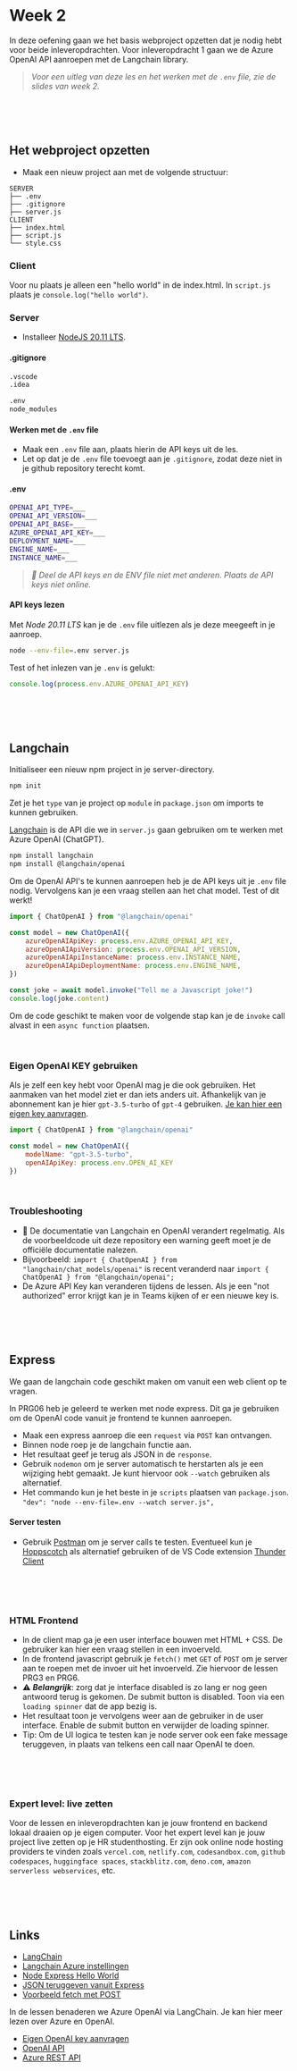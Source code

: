 # Week 2

In deze oefening gaan we het basis webproject opzetten dat je nodig hebt voor beide inleveropdrachten. Voor inleveropdracht 1 gaan we de Azure OpenAI API aanroepen met de Langchain library. 

> *Voor een uitleg van deze les en het werken met de `.env` file, zie de slides van week 2.*

<br><br><br>

## Het webproject opzetten

- Maak een nieuw project aan met de volgende structuur:

```
SERVER
├── .env
├── .gitignore
├── server.js
CLIENT
├── index.html
├── script.js
└── style.css
```

### Client

Voor nu plaats je alleen een "hello world" in de index.html. In `script.js` plaats je `console.log("hello world")`.

### Server

- Installeer [NodeJS 20.11 LTS](https://nodejs.org/en). 

#### .gitignore
```sh
.vscode
.idea

.env
node_modules
```

#### Werken met de `.env` file

- Maak een `.env` file aan, plaats hierin de API keys uit de les.
- Let op dat je de `.env` file toevoegt aan je `.gitignore`, zodat deze niet in je github repository terecht komt.

#### .env

```sh
OPENAI_API_TYPE=___
OPENAI_API_VERSION=___
OPENAI_API_BASE=___
AZURE_OPENAI_API_KEY=___
DEPLOYMENT_NAME=___
ENGINE_NAME=___
INSTANCE_NAME=___
```

> *🚨 Deel de API keys en de ENV file niet met anderen. Plaats de API keys niet online.*



#### API keys lezen

Met *Node 20.11 LTS* kan je de `.env` file uitlezen als je deze meegeeft in je aanroep.

```sh
node --env-file=.env server.js
```
Test of het inlezen van je `.env` is gelukt:
```js
console.log(process.env.AZURE_OPENAI_API_KEY)
```


<br><br><br>

## Langchain

Initialiseer een nieuw npm project in je server-directory.
```sh
npm init
```
Zet je het `type` van je project op `module` in `package.json` om imports te kunnen gebruiken. 

[Langchain](https://js.langchain.com/docs/get_started/introduction) is de API die we in `server.js` gaan gebruiken om te werken met Azure OpenAI (ChatGPT). 

```sh
npm install langchain
npm install @langchain/openai
```
Om de OpenAI API's te kunnen aanroepen heb je de API keys uit je `.env` file nodig. Vervolgens kan je een vraag stellen aan het chat model. Test of dit werkt! 
```js
import { ChatOpenAI } from "@langchain/openai"

const model = new ChatOpenAI({
    azureOpenAIApiKey: process.env.AZURE_OPENAI_API_KEY, 
    azureOpenAIApiVersion: process.env.OPENAI_API_VERSION, 
    azureOpenAIApiInstanceName: process.env.INSTANCE_NAME, 
    azureOpenAIApiDeploymentName: process.env.ENGINE_NAME, 
})

const joke = await model.invoke("Tell me a Javascript joke!")
console.log(joke.content)
```

Om de code geschikt te maken voor de volgende stap kan je de `invoke` call alvast in een `async function` plaatsen.

<br>

### Eigen OpenAI KEY gebruiken

Als je zelf een key hebt voor OpenAI mag je die ook gebruiken. Het aanmaken van het model ziet er dan iets anders uit. Afhankelijk van je abonnement kan je hier `gpt-3.5-turbo` of `gpt-4` gebruiken. [Je kan hier een eigen key aanvragen](https://platform.openai.com/docs/introduction).

```js
import { ChatOpenAI } from "@langchain/openai"

const model = new ChatOpenAI({
    modelName: "gpt-3.5-turbo",
    openAIApiKey: process.env.OPEN_AI_KEY
})
```

<br>

### Troubleshooting

- 📃 De documentatie van Langchain en OpenAI verandert regelmatig. Als de voorbeeldcode uit deze repository een warning geeft moet je de officiële documentatie nalezen.
- Bijvoorbeeld: `import { ChatOpenAI } from "langchain/chat_models/openai"` is recent veranderd naar `import { ChatOpenAI } from "@langchain/openai";`
- De Azure API Key kan veranderen tijdens de lessen. Als je een "not authorized" error krijgt kan je in Teams kijken of er een nieuwe key is.

<br><br><br>


## Express

We gaan de langchain code geschikt maken om vanuit een web client op te vragen.

In PRG06 heb je geleerd te werken met node express. Dit ga je gebruiken om de OpenAI code vanuit je frontend te kunnen aanroepen.

- Maak een express aanroep die een `request` via `POST` kan ontvangen.
- Binnen node roep je de langchain functie aan.
- Het resultaat geef je terug als JSON in de `response`.
- Gebruik `nodemon` om je server automatisch te herstarten als je een wijziging hebt gemaakt. Je kunt hiervoor ook `--watch` gebruiken als alternatief. 
- Het commando kun je het beste in je `scripts` plaatsen van `package.json`. <br/>```"dev": "node --env-file=.env --watch server.js",```

#### Server testen

- Gebruik [Postman](https://www.postman.com/downloads/) om je server calls te testen. Eventueel kun je [Hoppscotch](https://hoppscotch.io) als alternatief gebruiken of de VS Code extension [Thunder Client](https://www.thunderclient.com)

<br><br><br>

### HTML Frontend

- In de client map ga je een user interface bouwen met HTML + CSS. De gebruiker kan hier een vraag stellen in een invoerveld.
- In de frontend javascript gebruik je `fetch()` met `GET` of `POST` om je server aan te roepen met de invoer uit het invoerveld. Zie hiervoor de lessen PRG3 en PRG6.
- ⚠️ ***Belangrijk***: zorg dat je interface disabled is zo lang er nog geen antwoord terug is gekomen. De submit button is disabled. Toon via een `loading spinner` dat de app bezig is.
- Het resultaat toon je vervolgens weer aan de gebruiker in de user interface. Enable de submit button en verwijder de loading spinner.
- Tip: Om de UI logica te testen kan je node server ook een fake message teruggeven, in plaats van telkens een call naar OpenAI te doen.

<br><br><br>

### Expert level: live zetten

Voor de lessen en inleveropdrachten kan je jouw frontend en backend lokaal draaien op je eigen computer. Voor het expert level kan je jouw project live zetten op je HR studenthosting. Er zijn ook online node hosting providers te vinden zoals `vercel.com`, `netlify.com`, `codesandbox.com`, `github codespaces`, `huggingface spaces`, `stackblitz.com`, `deno.com`, `amazon serverless webservices`, etc.

<br><Br><br>

## Links

- [LangChain](https://js.langchain.com/docs/get_started/quickstart)
- [Langchain Azure instellingen](https://js.langchain.com/docs/integrations/chat/azure)
- [Node Express Hello World](https://expressjs.com/en/starter/hello-world.html)
- [JSON teruggeven vanuit Express](https://expressjs.com/en/5x/api.html#res.json)
- [Voorbeeld fetch met POST](https://jasonwatmore.com/post/2021/09/05/fetch-http-post-request-examples)

In de lessen benaderen we Azure OpenAI via LangChain. Je kan hier meer lezen over Azure en OpenAI.

- [Eigen OpenAI key aanvragen](https://platform.openai.com/docs/introduction)
- [OpenAI API](https://platform.openai.com/docs/introduction)
- [Azure REST API](https://learn.microsoft.com/en-gb/azure/ai-services/openai/reference)
